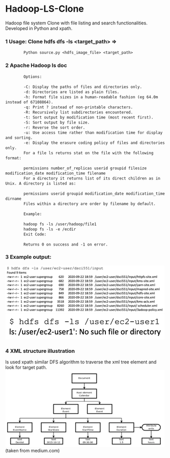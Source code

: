 # Hadoop-LS-Clone
Hadoop file system Clone with file listing and search functionalities. Developed in Python and xpath. 

### 1 Usage:  Clone hdfs dfs -ls <target_path>  => 
            Python source.py <hdfs_image_file> <target_path>

### 2 Apache Hadoop ls doc 
            Options:

            -C: Display the paths of files and directories only.
            -d: Directories are listed as plain files.
            -h: Format file sizes in a human-readable fashion (eg 64.0m instead of 67108864).
            -q: Print ? instead of non-printable characters.
            -R: Recursively list subdirectories encountered.
            -t: Sort output by modification time (most recent first).
            -S: Sort output by file size.
            -r: Reverse the sort order.
            -u: Use access time rather than modification time for display and sorting.
            -e: Display the erasure coding policy of files and directories only.
            For a file ls returns stat on the file with the following format:

            permissions number_of_replicas userid groupid filesize modification_date modification_time filename
            For a directory it returns list of its direct children as in Unix. A directory is listed as:

            permissions userid groupid modification_date modification_time dirname
            Files within a directory are order by filename by default.

            Example:

            hadoop fs -ls /user/hadoop/file1
            hadoop fs -ls -e /ecdir
            Exit Code:

            Returns 0 on success and -1 on error.

### 3 Example output:
<img src="https://github.com/shixianc/Hadoop-ls-clone/blob/master/screenshots/Screen%20Shot%202020-10-04%20at%204.08.06%20PM.png" width="500">
<img src="https://github.com/shixianc/Hadoop-ls-clone/blob/master/screenshots/Screen%20Shot%202020-10-04%20at%204.08.15%20PM.png" width="500">

### 4 XML structure illustration
ls used xpath similar DFS algorithm to traverse the xml tree element and look for target path.
<img src="https://github.com/shixianc/Hadoop-ls-clone/blob/master/screenshots/Screen%20Shot%202020-10-04%20at%204.12.36%20PM.png" width="500">
(taken from medium.com)
